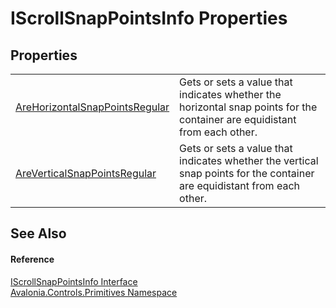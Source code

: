 # IScrollSnapPointsInfo Properties




## Properties
<table>
<tr>
<td><a href="P_Avalonia_Controls_Primitives_IScrollSnapPointsInfo_AreHorizontalSnapPointsRegular">AreHorizontalSnapPointsRegular</a></td>
<td>Gets or sets a value that indicates whether the horizontal snap points for the container are equidistant from each other.</td>
</tr>
<tr>
<td><a href="P_Avalonia_Controls_Primitives_IScrollSnapPointsInfo_AreVerticalSnapPointsRegular">AreVerticalSnapPointsRegular</a></td>
<td>Gets or sets a value that indicates whether the vertical snap points for the container are equidistant from each other.</td>
</tr>
</table>

## See Also


#### Reference
<a href="T_Avalonia_Controls_Primitives_IScrollSnapPointsInfo">IScrollSnapPointsInfo Interface</a>  
<a href="N_Avalonia_Controls_Primitives">Avalonia.Controls.Primitives Namespace</a>  

